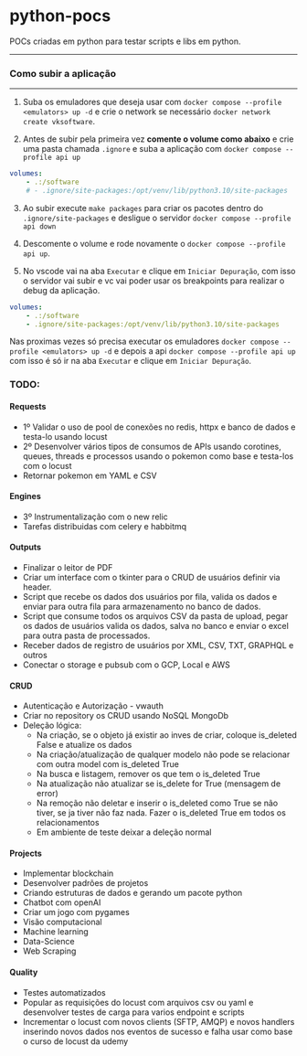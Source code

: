 # python-pocs

POCs criadas em python para testar scripts e libs em python.

***
### Como subir a aplicação
***

1. Suba os emuladores que deseja usar com `docker compose --profile <emulators> up -d` e crie o network se necessário `docker network create vksoftware`.

2. Antes de subir pela primeira vez **comente o volume como abaixo** e crie uma pasta chamada `.ignore` e suba a aplicação com `docker compose --profile api up`

```yml
volumes:
    - .:/software
    # - .ignore/site-packages:/opt/venv/lib/python3.10/site-packages
```

3. Ao subir execute `make packages` para criar os pacotes dentro do `.ignore/site-packages` e desligue o servidor `docker compose --profile api down`

4. Descomente o volume e rode novamente o `docker compose --profile api up`.

5. No vscode vai na aba `Executar` e clique em `Iniciar Depuração`, com isso o servidor vai subir e vc vai poder usar os
breakpoints para realizar o debug da aplicação.

```yml
volumes:
    - .:/software
    - .ignore/site-packages:/opt/venv/lib/python3.10/site-packages
```

Nas proximas vezes só precisa executar os emuladores `docker compose --profile <emulators> up -d` e depois a api `docker compose --profile api up` com isso é só ir na aba `Executar` e clique em `Iniciar Depuração`.

### TODO:

#### Requests
* 1º Validar o uso de pool de conexões no redis, httpx e banco de dados e testa-lo usando locust
* 2º Desenvolver vários tipos de consumos de APIs usando corotines, queues, threads e processos usando o pokemon como base e testa-los com o locust
* Retornar pokemon em YAML e CSV

#### Engines
* 3º Instrumentalização com o new relic
* Tarefas distribuidas com celery e habbitmq

#### Outputs
* Finalizar o leitor de PDF
* Criar um interface com o tkinter para o CRUD de usuários definir via header.
* Script que recebe os dados dos usuários por fila, valida os dados e enviar para outra fila para armazenamento no banco de dados.
* Script que consume todos os arquivos CSV da pasta de upload, pegar os dados de usuários valida os dados, salva no banco e enviar o excel para outra pasta de processados.
* Receber dados de registro de usuários por XML, CSV, TXT, GRAPHQL e outros
* Conectar o storage e pubsub com o GCP, Local e AWS

#### CRUD
* Autenticação e Autorização - vwauth
* Criar no repository os CRUD usando NoSQL MongoDb
* Deleção lógica:
    - Na criação, se o objeto já existir ao inves de criar, coloque is_deleted False e atualize os dados
    - Na criação/atualização de qualquer modelo não pode se relacionar com outra model com is_deleted True
    - Na busca e listagem, remover os que tem o is_deleted True
    - Na atualização não atualizar se is_delete for True (mensagem de error)
    - Na remoção não deletar e inserir o is_deleted como True se não tiver, se ja tiver não faz nada. Fazer o is_deleted True em todos os relacionamentos
    - Em ambiente de teste deixar a deleção normal

#### Projects
* Implementar blockchain
* Desenvolver padrões de projetos
* Criando estruturas de dados e gerando um pacote python
* Chatbot com openAI
* Criar um jogo com pygames
* Visão computacional
* Machine learning
* Data-Science
* Web Scraping

#### Quality
* Testes automatizados
* Popular as requisições do locust com arquivos csv ou yaml e desenvolver testes de carga para varios endpoint e scripts
* Incrementar o locust com novos clients (SFTP, AMQP) e novos handlers inserindo novos dados nos eventos de sucesso e falha
usar como base o curso de locust da udemy